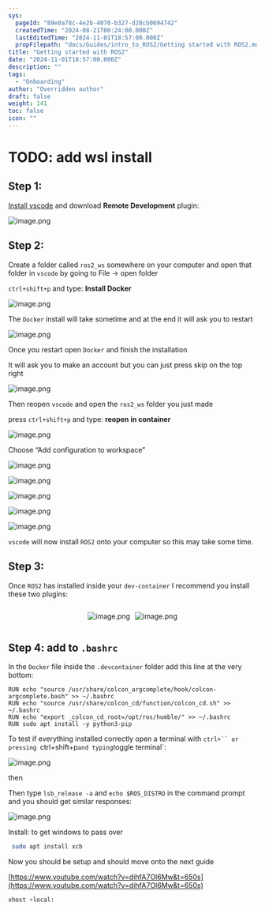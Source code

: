 ```yaml
---
sys:
  pageId: "89e0a78c-4e2b-4070-b327-d28cb0694742"
  createdTime: "2024-08-21T00:24:00.000Z"
  lastEditedTime: "2024-11-01T18:57:00.000Z"
  propFilepath: "docs/Guides/intro_to_ROS2/Getting started with ROS2.md"
title: "Getting started with ROS2"
date: "2024-11-01T18:57:00.000Z"
description: ""
tags:
  - "Onboarding"
author: "Overridden author"
draft: false
weight: 141
toc: false
icon: ""
---
```


# TODO: add wsl install

## Step 1:

[Install vscode](https://code.visualstudio.com/download) and download **Remote Development** plugin:

![image.png](https://prod-files-secure.s3.us-west-2.amazonaws.com/d518164a-d88e-44d1-a4ee-3adb3bd8bce0/efb52993-1881-4a40-b95e-6f020334f022/image.png?X-Amz-Algorithm=AWS4-HMAC-SHA256&X-Amz-Content-Sha256=UNSIGNED-PAYLOAD&X-Amz-Credential=ASIAZI2LB466VTI6ROLV%2F20250201%2Fus-west-2%2Fs3%2Faws4_request&X-Amz-Date=20250201T220113Z&X-Amz-Expires=3600&X-Amz-Security-Token=IQoJb3JpZ2luX2VjENX%2F%2F%2F%2F%2F%2F%2F%2F%2F%2FwEaCXVzLXdlc3QtMiJHMEUCIAQSdDya8hOL2CoqUNCJocfp7fxIlzVSgx0%2BewISg5NyAiEAj6eTVISBnZX2kXXclz4hs%2BjGGMqgZHHOQ6Qc1GsREN8qiAQI3v%2F%2F%2F%2F%2F%2F%2F%2F%2F%2FARAAGgw2Mzc0MjMxODM4MDUiDHF00evYsKtuS5ypzyrcA%2BFty1KP11F8Em%2Fn7q3b5%2FJJNPyUZwglVtbb4qFXJs1O2i%2B24%2F7demmadGAXMZIC6uBN8kRH7nzeIlfIGN%2FaY35vqE2RDFrOQWzFcVD8OLB0mUpwBr0tBgWAHHPUXeepjdCQF5ajW0e%2BB4uudzmw6c%2FeYrR6obcDhRrvrp6ehE9hGQ4bYaOog%2Fzsjn7jamJZnh2gZytXA5cPt67eFXEpoaqfqoN8SKWdAHbuWWYGtjgIaZa8RLDpMBU9qWtdlXpc2m5c5MXBJR1dtWyp1hvJ%2FJ4L0nWt9%2FvVy%2Bt658AgVcu%2BAt0tI1KGuG2Dssrr63E2KWaHdnF4xBfgZ5%2FZvty7BynJfeyMFva42YTDYt4bvl9xYCIHWxuT2prwJVoBvpWW0COqyCtaVV9SjGxvYk1E6GezVEUXxH7V9nhkciML3Ms9wflid645bK9WY0HmCq1c6ckf1XXpiN8wqvxBhlEz8KGWYdBgnv8as%2BVm7oJFIAlEkH0YDqPKvUejP6bcbxWSl4mWrlWKfqpm1Wz7V5PElgB3zUKPddkpHnvW4zcIrK5tR3UqxQouteJYgJhC%2B7aTPQSrY9uZLH4nyxM29JXzF%2BVTe8S%2BoYDE23hju%2B7tkWDBdAB3ZFHk844kyVV0MOyV%2BrwGOqUBxcDN9fqyFBH%2FQ5tRV9zmdI%2BhvbZ6RckuXDZa9vUbFj9482IoTlmichoABB34PgvpbRUW9NTnrQ6NUMdwxdnxBQY60x9wVVApUvw4b16MxD38nD0xHgdkyoV4T3csZiu3Xc9123T9qviuZJtX%2BYr1yJotsa8Dh0XpQT3Gmr2RkSqxLqTzbOBZIjGx5esPnvUc6BmFStDOHOfuCvfL2rRe4KwIK2jY&X-Amz-Signature=c38c72ebeded9ca964673d73bdc1c2d6cc9b690494d735e4102bdfc248088535&X-Amz-SignedHeaders=host&x-id=GetObject)

## Step 2:

Create a folder called `ros2_ws` somewhere on your computer and open that folder in `vscode` by going to File → open folder 

`ctrl+shift+p` and type: **Install Docker**

![image.png](https://prod-files-secure.s3.us-west-2.amazonaws.com/d518164a-d88e-44d1-a4ee-3adb3bd8bce0/2269dc0e-1cd5-47ff-bceb-c04ad9b2eab0/image.png?X-Amz-Algorithm=AWS4-HMAC-SHA256&X-Amz-Content-Sha256=UNSIGNED-PAYLOAD&X-Amz-Credential=ASIAZI2LB466VTI6ROLV%2F20250201%2Fus-west-2%2Fs3%2Faws4_request&X-Amz-Date=20250201T220113Z&X-Amz-Expires=3600&X-Amz-Security-Token=IQoJb3JpZ2luX2VjENX%2F%2F%2F%2F%2F%2F%2F%2F%2F%2FwEaCXVzLXdlc3QtMiJHMEUCIAQSdDya8hOL2CoqUNCJocfp7fxIlzVSgx0%2BewISg5NyAiEAj6eTVISBnZX2kXXclz4hs%2BjGGMqgZHHOQ6Qc1GsREN8qiAQI3v%2F%2F%2F%2F%2F%2F%2F%2F%2F%2FARAAGgw2Mzc0MjMxODM4MDUiDHF00evYsKtuS5ypzyrcA%2BFty1KP11F8Em%2Fn7q3b5%2FJJNPyUZwglVtbb4qFXJs1O2i%2B24%2F7demmadGAXMZIC6uBN8kRH7nzeIlfIGN%2FaY35vqE2RDFrOQWzFcVD8OLB0mUpwBr0tBgWAHHPUXeepjdCQF5ajW0e%2BB4uudzmw6c%2FeYrR6obcDhRrvrp6ehE9hGQ4bYaOog%2Fzsjn7jamJZnh2gZytXA5cPt67eFXEpoaqfqoN8SKWdAHbuWWYGtjgIaZa8RLDpMBU9qWtdlXpc2m5c5MXBJR1dtWyp1hvJ%2FJ4L0nWt9%2FvVy%2Bt658AgVcu%2BAt0tI1KGuG2Dssrr63E2KWaHdnF4xBfgZ5%2FZvty7BynJfeyMFva42YTDYt4bvl9xYCIHWxuT2prwJVoBvpWW0COqyCtaVV9SjGxvYk1E6GezVEUXxH7V9nhkciML3Ms9wflid645bK9WY0HmCq1c6ckf1XXpiN8wqvxBhlEz8KGWYdBgnv8as%2BVm7oJFIAlEkH0YDqPKvUejP6bcbxWSl4mWrlWKfqpm1Wz7V5PElgB3zUKPddkpHnvW4zcIrK5tR3UqxQouteJYgJhC%2B7aTPQSrY9uZLH4nyxM29JXzF%2BVTe8S%2BoYDE23hju%2B7tkWDBdAB3ZFHk844kyVV0MOyV%2BrwGOqUBxcDN9fqyFBH%2FQ5tRV9zmdI%2BhvbZ6RckuXDZa9vUbFj9482IoTlmichoABB34PgvpbRUW9NTnrQ6NUMdwxdnxBQY60x9wVVApUvw4b16MxD38nD0xHgdkyoV4T3csZiu3Xc9123T9qviuZJtX%2BYr1yJotsa8Dh0XpQT3Gmr2RkSqxLqTzbOBZIjGx5esPnvUc6BmFStDOHOfuCvfL2rRe4KwIK2jY&X-Amz-Signature=1175ca80f68f736de8effe61a56c2b554d52a1c88488aab1891fc742e65f5203&X-Amz-SignedHeaders=host&x-id=GetObject)

The `Docker` install will take sometime and at the end it will ask you to restart

![image.png](https://prod-files-secure.s3.us-west-2.amazonaws.com/d518164a-d88e-44d1-a4ee-3adb3bd8bce0/ed233f78-be33-4b1f-b89c-9c346c0e961e/image.png?X-Amz-Algorithm=AWS4-HMAC-SHA256&X-Amz-Content-Sha256=UNSIGNED-PAYLOAD&X-Amz-Credential=ASIAZI2LB466VTI6ROLV%2F20250201%2Fus-west-2%2Fs3%2Faws4_request&X-Amz-Date=20250201T220113Z&X-Amz-Expires=3600&X-Amz-Security-Token=IQoJb3JpZ2luX2VjENX%2F%2F%2F%2F%2F%2F%2F%2F%2F%2FwEaCXVzLXdlc3QtMiJHMEUCIAQSdDya8hOL2CoqUNCJocfp7fxIlzVSgx0%2BewISg5NyAiEAj6eTVISBnZX2kXXclz4hs%2BjGGMqgZHHOQ6Qc1GsREN8qiAQI3v%2F%2F%2F%2F%2F%2F%2F%2F%2F%2FARAAGgw2Mzc0MjMxODM4MDUiDHF00evYsKtuS5ypzyrcA%2BFty1KP11F8Em%2Fn7q3b5%2FJJNPyUZwglVtbb4qFXJs1O2i%2B24%2F7demmadGAXMZIC6uBN8kRH7nzeIlfIGN%2FaY35vqE2RDFrOQWzFcVD8OLB0mUpwBr0tBgWAHHPUXeepjdCQF5ajW0e%2BB4uudzmw6c%2FeYrR6obcDhRrvrp6ehE9hGQ4bYaOog%2Fzsjn7jamJZnh2gZytXA5cPt67eFXEpoaqfqoN8SKWdAHbuWWYGtjgIaZa8RLDpMBU9qWtdlXpc2m5c5MXBJR1dtWyp1hvJ%2FJ4L0nWt9%2FvVy%2Bt658AgVcu%2BAt0tI1KGuG2Dssrr63E2KWaHdnF4xBfgZ5%2FZvty7BynJfeyMFva42YTDYt4bvl9xYCIHWxuT2prwJVoBvpWW0COqyCtaVV9SjGxvYk1E6GezVEUXxH7V9nhkciML3Ms9wflid645bK9WY0HmCq1c6ckf1XXpiN8wqvxBhlEz8KGWYdBgnv8as%2BVm7oJFIAlEkH0YDqPKvUejP6bcbxWSl4mWrlWKfqpm1Wz7V5PElgB3zUKPddkpHnvW4zcIrK5tR3UqxQouteJYgJhC%2B7aTPQSrY9uZLH4nyxM29JXzF%2BVTe8S%2BoYDE23hju%2B7tkWDBdAB3ZFHk844kyVV0MOyV%2BrwGOqUBxcDN9fqyFBH%2FQ5tRV9zmdI%2BhvbZ6RckuXDZa9vUbFj9482IoTlmichoABB34PgvpbRUW9NTnrQ6NUMdwxdnxBQY60x9wVVApUvw4b16MxD38nD0xHgdkyoV4T3csZiu3Xc9123T9qviuZJtX%2BYr1yJotsa8Dh0XpQT3Gmr2RkSqxLqTzbOBZIjGx5esPnvUc6BmFStDOHOfuCvfL2rRe4KwIK2jY&X-Amz-Signature=ea016f9042da2919c5f55fa1fb726e9b3189bad7af3a9992e621aad4b4816175&X-Amz-SignedHeaders=host&x-id=GetObject)

Once you restart open `Docker` and finish the installation

It will ask you to make an account but you can just press skip on the top right

![image.png](https://prod-files-secure.s3.us-west-2.amazonaws.com/d518164a-d88e-44d1-a4ee-3adb3bd8bce0/21010ad9-1659-4fd9-9f59-9932a09b2a3d/image.png?X-Amz-Algorithm=AWS4-HMAC-SHA256&X-Amz-Content-Sha256=UNSIGNED-PAYLOAD&X-Amz-Credential=ASIAZI2LB466VTI6ROLV%2F20250201%2Fus-west-2%2Fs3%2Faws4_request&X-Amz-Date=20250201T220113Z&X-Amz-Expires=3600&X-Amz-Security-Token=IQoJb3JpZ2luX2VjENX%2F%2F%2F%2F%2F%2F%2F%2F%2F%2FwEaCXVzLXdlc3QtMiJHMEUCIAQSdDya8hOL2CoqUNCJocfp7fxIlzVSgx0%2BewISg5NyAiEAj6eTVISBnZX2kXXclz4hs%2BjGGMqgZHHOQ6Qc1GsREN8qiAQI3v%2F%2F%2F%2F%2F%2F%2F%2F%2F%2FARAAGgw2Mzc0MjMxODM4MDUiDHF00evYsKtuS5ypzyrcA%2BFty1KP11F8Em%2Fn7q3b5%2FJJNPyUZwglVtbb4qFXJs1O2i%2B24%2F7demmadGAXMZIC6uBN8kRH7nzeIlfIGN%2FaY35vqE2RDFrOQWzFcVD8OLB0mUpwBr0tBgWAHHPUXeepjdCQF5ajW0e%2BB4uudzmw6c%2FeYrR6obcDhRrvrp6ehE9hGQ4bYaOog%2Fzsjn7jamJZnh2gZytXA5cPt67eFXEpoaqfqoN8SKWdAHbuWWYGtjgIaZa8RLDpMBU9qWtdlXpc2m5c5MXBJR1dtWyp1hvJ%2FJ4L0nWt9%2FvVy%2Bt658AgVcu%2BAt0tI1KGuG2Dssrr63E2KWaHdnF4xBfgZ5%2FZvty7BynJfeyMFva42YTDYt4bvl9xYCIHWxuT2prwJVoBvpWW0COqyCtaVV9SjGxvYk1E6GezVEUXxH7V9nhkciML3Ms9wflid645bK9WY0HmCq1c6ckf1XXpiN8wqvxBhlEz8KGWYdBgnv8as%2BVm7oJFIAlEkH0YDqPKvUejP6bcbxWSl4mWrlWKfqpm1Wz7V5PElgB3zUKPddkpHnvW4zcIrK5tR3UqxQouteJYgJhC%2B7aTPQSrY9uZLH4nyxM29JXzF%2BVTe8S%2BoYDE23hju%2B7tkWDBdAB3ZFHk844kyVV0MOyV%2BrwGOqUBxcDN9fqyFBH%2FQ5tRV9zmdI%2BhvbZ6RckuXDZa9vUbFj9482IoTlmichoABB34PgvpbRUW9NTnrQ6NUMdwxdnxBQY60x9wVVApUvw4b16MxD38nD0xHgdkyoV4T3csZiu3Xc9123T9qviuZJtX%2BYr1yJotsa8Dh0XpQT3Gmr2RkSqxLqTzbOBZIjGx5esPnvUc6BmFStDOHOfuCvfL2rRe4KwIK2jY&X-Amz-Signature=56bfc02ddcb795c6c513222e169010af64dd909b7ce6abc0c0ed51c8afd230db&X-Amz-SignedHeaders=host&x-id=GetObject)

Then reopen `vscode` and open the `ros2_ws` folder you just made

press `ctrl+shift+p` and type: **reopen in container**

![image.png](https://prod-files-secure.s3.us-west-2.amazonaws.com/d518164a-d88e-44d1-a4ee-3adb3bd8bce0/4e93b8c2-41ad-488c-8095-c74205196118/image.png?X-Amz-Algorithm=AWS4-HMAC-SHA256&X-Amz-Content-Sha256=UNSIGNED-PAYLOAD&X-Amz-Credential=ASIAZI2LB466VTI6ROLV%2F20250201%2Fus-west-2%2Fs3%2Faws4_request&X-Amz-Date=20250201T220113Z&X-Amz-Expires=3600&X-Amz-Security-Token=IQoJb3JpZ2luX2VjENX%2F%2F%2F%2F%2F%2F%2F%2F%2F%2FwEaCXVzLXdlc3QtMiJHMEUCIAQSdDya8hOL2CoqUNCJocfp7fxIlzVSgx0%2BewISg5NyAiEAj6eTVISBnZX2kXXclz4hs%2BjGGMqgZHHOQ6Qc1GsREN8qiAQI3v%2F%2F%2F%2F%2F%2F%2F%2F%2F%2FARAAGgw2Mzc0MjMxODM4MDUiDHF00evYsKtuS5ypzyrcA%2BFty1KP11F8Em%2Fn7q3b5%2FJJNPyUZwglVtbb4qFXJs1O2i%2B24%2F7demmadGAXMZIC6uBN8kRH7nzeIlfIGN%2FaY35vqE2RDFrOQWzFcVD8OLB0mUpwBr0tBgWAHHPUXeepjdCQF5ajW0e%2BB4uudzmw6c%2FeYrR6obcDhRrvrp6ehE9hGQ4bYaOog%2Fzsjn7jamJZnh2gZytXA5cPt67eFXEpoaqfqoN8SKWdAHbuWWYGtjgIaZa8RLDpMBU9qWtdlXpc2m5c5MXBJR1dtWyp1hvJ%2FJ4L0nWt9%2FvVy%2Bt658AgVcu%2BAt0tI1KGuG2Dssrr63E2KWaHdnF4xBfgZ5%2FZvty7BynJfeyMFva42YTDYt4bvl9xYCIHWxuT2prwJVoBvpWW0COqyCtaVV9SjGxvYk1E6GezVEUXxH7V9nhkciML3Ms9wflid645bK9WY0HmCq1c6ckf1XXpiN8wqvxBhlEz8KGWYdBgnv8as%2BVm7oJFIAlEkH0YDqPKvUejP6bcbxWSl4mWrlWKfqpm1Wz7V5PElgB3zUKPddkpHnvW4zcIrK5tR3UqxQouteJYgJhC%2B7aTPQSrY9uZLH4nyxM29JXzF%2BVTe8S%2BoYDE23hju%2B7tkWDBdAB3ZFHk844kyVV0MOyV%2BrwGOqUBxcDN9fqyFBH%2FQ5tRV9zmdI%2BhvbZ6RckuXDZa9vUbFj9482IoTlmichoABB34PgvpbRUW9NTnrQ6NUMdwxdnxBQY60x9wVVApUvw4b16MxD38nD0xHgdkyoV4T3csZiu3Xc9123T9qviuZJtX%2BYr1yJotsa8Dh0XpQT3Gmr2RkSqxLqTzbOBZIjGx5esPnvUc6BmFStDOHOfuCvfL2rRe4KwIK2jY&X-Amz-Signature=3c1f76e490cdd5d30442078ef0ecfd309263165342d1a43a43aa38b3c0308e3f&X-Amz-SignedHeaders=host&x-id=GetObject)

Choose “Add configuration to workspace”

![image.png](https://prod-files-secure.s3.us-west-2.amazonaws.com/d518164a-d88e-44d1-a4ee-3adb3bd8bce0/9560b282-5060-4989-ba37-97e7b2c22476/image.png?X-Amz-Algorithm=AWS4-HMAC-SHA256&X-Amz-Content-Sha256=UNSIGNED-PAYLOAD&X-Amz-Credential=ASIAZI2LB466VTI6ROLV%2F20250201%2Fus-west-2%2Fs3%2Faws4_request&X-Amz-Date=20250201T220113Z&X-Amz-Expires=3600&X-Amz-Security-Token=IQoJb3JpZ2luX2VjENX%2F%2F%2F%2F%2F%2F%2F%2F%2F%2FwEaCXVzLXdlc3QtMiJHMEUCIAQSdDya8hOL2CoqUNCJocfp7fxIlzVSgx0%2BewISg5NyAiEAj6eTVISBnZX2kXXclz4hs%2BjGGMqgZHHOQ6Qc1GsREN8qiAQI3v%2F%2F%2F%2F%2F%2F%2F%2F%2F%2FARAAGgw2Mzc0MjMxODM4MDUiDHF00evYsKtuS5ypzyrcA%2BFty1KP11F8Em%2Fn7q3b5%2FJJNPyUZwglVtbb4qFXJs1O2i%2B24%2F7demmadGAXMZIC6uBN8kRH7nzeIlfIGN%2FaY35vqE2RDFrOQWzFcVD8OLB0mUpwBr0tBgWAHHPUXeepjdCQF5ajW0e%2BB4uudzmw6c%2FeYrR6obcDhRrvrp6ehE9hGQ4bYaOog%2Fzsjn7jamJZnh2gZytXA5cPt67eFXEpoaqfqoN8SKWdAHbuWWYGtjgIaZa8RLDpMBU9qWtdlXpc2m5c5MXBJR1dtWyp1hvJ%2FJ4L0nWt9%2FvVy%2Bt658AgVcu%2BAt0tI1KGuG2Dssrr63E2KWaHdnF4xBfgZ5%2FZvty7BynJfeyMFva42YTDYt4bvl9xYCIHWxuT2prwJVoBvpWW0COqyCtaVV9SjGxvYk1E6GezVEUXxH7V9nhkciML3Ms9wflid645bK9WY0HmCq1c6ckf1XXpiN8wqvxBhlEz8KGWYdBgnv8as%2BVm7oJFIAlEkH0YDqPKvUejP6bcbxWSl4mWrlWKfqpm1Wz7V5PElgB3zUKPddkpHnvW4zcIrK5tR3UqxQouteJYgJhC%2B7aTPQSrY9uZLH4nyxM29JXzF%2BVTe8S%2BoYDE23hju%2B7tkWDBdAB3ZFHk844kyVV0MOyV%2BrwGOqUBxcDN9fqyFBH%2FQ5tRV9zmdI%2BhvbZ6RckuXDZa9vUbFj9482IoTlmichoABB34PgvpbRUW9NTnrQ6NUMdwxdnxBQY60x9wVVApUvw4b16MxD38nD0xHgdkyoV4T3csZiu3Xc9123T9qviuZJtX%2BYr1yJotsa8Dh0XpQT3Gmr2RkSqxLqTzbOBZIjGx5esPnvUc6BmFStDOHOfuCvfL2rRe4KwIK2jY&X-Amz-Signature=20e285fc36a4bc1ee117ae8e336c10e85558b755fb159defc19934a12814e2bb&X-Amz-SignedHeaders=host&x-id=GetObject)

![image.png](https://prod-files-secure.s3.us-west-2.amazonaws.com/d518164a-d88e-44d1-a4ee-3adb3bd8bce0/2ee63f81-886b-48e8-a553-dc6e5eac99e4/image.png?X-Amz-Algorithm=AWS4-HMAC-SHA256&X-Amz-Content-Sha256=UNSIGNED-PAYLOAD&X-Amz-Credential=ASIAZI2LB466VTI6ROLV%2F20250201%2Fus-west-2%2Fs3%2Faws4_request&X-Amz-Date=20250201T220113Z&X-Amz-Expires=3600&X-Amz-Security-Token=IQoJb3JpZ2luX2VjENX%2F%2F%2F%2F%2F%2F%2F%2F%2F%2FwEaCXVzLXdlc3QtMiJHMEUCIAQSdDya8hOL2CoqUNCJocfp7fxIlzVSgx0%2BewISg5NyAiEAj6eTVISBnZX2kXXclz4hs%2BjGGMqgZHHOQ6Qc1GsREN8qiAQI3v%2F%2F%2F%2F%2F%2F%2F%2F%2F%2FARAAGgw2Mzc0MjMxODM4MDUiDHF00evYsKtuS5ypzyrcA%2BFty1KP11F8Em%2Fn7q3b5%2FJJNPyUZwglVtbb4qFXJs1O2i%2B24%2F7demmadGAXMZIC6uBN8kRH7nzeIlfIGN%2FaY35vqE2RDFrOQWzFcVD8OLB0mUpwBr0tBgWAHHPUXeepjdCQF5ajW0e%2BB4uudzmw6c%2FeYrR6obcDhRrvrp6ehE9hGQ4bYaOog%2Fzsjn7jamJZnh2gZytXA5cPt67eFXEpoaqfqoN8SKWdAHbuWWYGtjgIaZa8RLDpMBU9qWtdlXpc2m5c5MXBJR1dtWyp1hvJ%2FJ4L0nWt9%2FvVy%2Bt658AgVcu%2BAt0tI1KGuG2Dssrr63E2KWaHdnF4xBfgZ5%2FZvty7BynJfeyMFva42YTDYt4bvl9xYCIHWxuT2prwJVoBvpWW0COqyCtaVV9SjGxvYk1E6GezVEUXxH7V9nhkciML3Ms9wflid645bK9WY0HmCq1c6ckf1XXpiN8wqvxBhlEz8KGWYdBgnv8as%2BVm7oJFIAlEkH0YDqPKvUejP6bcbxWSl4mWrlWKfqpm1Wz7V5PElgB3zUKPddkpHnvW4zcIrK5tR3UqxQouteJYgJhC%2B7aTPQSrY9uZLH4nyxM29JXzF%2BVTe8S%2BoYDE23hju%2B7tkWDBdAB3ZFHk844kyVV0MOyV%2BrwGOqUBxcDN9fqyFBH%2FQ5tRV9zmdI%2BhvbZ6RckuXDZa9vUbFj9482IoTlmichoABB34PgvpbRUW9NTnrQ6NUMdwxdnxBQY60x9wVVApUvw4b16MxD38nD0xHgdkyoV4T3csZiu3Xc9123T9qviuZJtX%2BYr1yJotsa8Dh0XpQT3Gmr2RkSqxLqTzbOBZIjGx5esPnvUc6BmFStDOHOfuCvfL2rRe4KwIK2jY&X-Amz-Signature=46b2c0ed5ca8c3adf377e8f86e54960f9dac6170c18d7d1c69be97a9920fcc0a&X-Amz-SignedHeaders=host&x-id=GetObject)

![image.png](https://prod-files-secure.s3.us-west-2.amazonaws.com/d518164a-d88e-44d1-a4ee-3adb3bd8bce0/ae1580b2-b048-407e-aed9-b584224a7a04/image.png?X-Amz-Algorithm=AWS4-HMAC-SHA256&X-Amz-Content-Sha256=UNSIGNED-PAYLOAD&X-Amz-Credential=ASIAZI2LB466VTI6ROLV%2F20250201%2Fus-west-2%2Fs3%2Faws4_request&X-Amz-Date=20250201T220113Z&X-Amz-Expires=3600&X-Amz-Security-Token=IQoJb3JpZ2luX2VjENX%2F%2F%2F%2F%2F%2F%2F%2F%2F%2FwEaCXVzLXdlc3QtMiJHMEUCIAQSdDya8hOL2CoqUNCJocfp7fxIlzVSgx0%2BewISg5NyAiEAj6eTVISBnZX2kXXclz4hs%2BjGGMqgZHHOQ6Qc1GsREN8qiAQI3v%2F%2F%2F%2F%2F%2F%2F%2F%2F%2FARAAGgw2Mzc0MjMxODM4MDUiDHF00evYsKtuS5ypzyrcA%2BFty1KP11F8Em%2Fn7q3b5%2FJJNPyUZwglVtbb4qFXJs1O2i%2B24%2F7demmadGAXMZIC6uBN8kRH7nzeIlfIGN%2FaY35vqE2RDFrOQWzFcVD8OLB0mUpwBr0tBgWAHHPUXeepjdCQF5ajW0e%2BB4uudzmw6c%2FeYrR6obcDhRrvrp6ehE9hGQ4bYaOog%2Fzsjn7jamJZnh2gZytXA5cPt67eFXEpoaqfqoN8SKWdAHbuWWYGtjgIaZa8RLDpMBU9qWtdlXpc2m5c5MXBJR1dtWyp1hvJ%2FJ4L0nWt9%2FvVy%2Bt658AgVcu%2BAt0tI1KGuG2Dssrr63E2KWaHdnF4xBfgZ5%2FZvty7BynJfeyMFva42YTDYt4bvl9xYCIHWxuT2prwJVoBvpWW0COqyCtaVV9SjGxvYk1E6GezVEUXxH7V9nhkciML3Ms9wflid645bK9WY0HmCq1c6ckf1XXpiN8wqvxBhlEz8KGWYdBgnv8as%2BVm7oJFIAlEkH0YDqPKvUejP6bcbxWSl4mWrlWKfqpm1Wz7V5PElgB3zUKPddkpHnvW4zcIrK5tR3UqxQouteJYgJhC%2B7aTPQSrY9uZLH4nyxM29JXzF%2BVTe8S%2BoYDE23hju%2B7tkWDBdAB3ZFHk844kyVV0MOyV%2BrwGOqUBxcDN9fqyFBH%2FQ5tRV9zmdI%2BhvbZ6RckuXDZa9vUbFj9482IoTlmichoABB34PgvpbRUW9NTnrQ6NUMdwxdnxBQY60x9wVVApUvw4b16MxD38nD0xHgdkyoV4T3csZiu3Xc9123T9qviuZJtX%2BYr1yJotsa8Dh0XpQT3Gmr2RkSqxLqTzbOBZIjGx5esPnvUc6BmFStDOHOfuCvfL2rRe4KwIK2jY&X-Amz-Signature=baae8084a3654edf5082c7c7db780246b7e3067e9bd1c35c1a67dcf6816292a5&X-Amz-SignedHeaders=host&x-id=GetObject)

![image.png](https://prod-files-secure.s3.us-west-2.amazonaws.com/d518164a-d88e-44d1-a4ee-3adb3bd8bce0/53255b28-f75e-430f-b9e3-c0ac8577e42b/image.png?X-Amz-Algorithm=AWS4-HMAC-SHA256&X-Amz-Content-Sha256=UNSIGNED-PAYLOAD&X-Amz-Credential=ASIAZI2LB466VTI6ROLV%2F20250201%2Fus-west-2%2Fs3%2Faws4_request&X-Amz-Date=20250201T220113Z&X-Amz-Expires=3600&X-Amz-Security-Token=IQoJb3JpZ2luX2VjENX%2F%2F%2F%2F%2F%2F%2F%2F%2F%2FwEaCXVzLXdlc3QtMiJHMEUCIAQSdDya8hOL2CoqUNCJocfp7fxIlzVSgx0%2BewISg5NyAiEAj6eTVISBnZX2kXXclz4hs%2BjGGMqgZHHOQ6Qc1GsREN8qiAQI3v%2F%2F%2F%2F%2F%2F%2F%2F%2F%2FARAAGgw2Mzc0MjMxODM4MDUiDHF00evYsKtuS5ypzyrcA%2BFty1KP11F8Em%2Fn7q3b5%2FJJNPyUZwglVtbb4qFXJs1O2i%2B24%2F7demmadGAXMZIC6uBN8kRH7nzeIlfIGN%2FaY35vqE2RDFrOQWzFcVD8OLB0mUpwBr0tBgWAHHPUXeepjdCQF5ajW0e%2BB4uudzmw6c%2FeYrR6obcDhRrvrp6ehE9hGQ4bYaOog%2Fzsjn7jamJZnh2gZytXA5cPt67eFXEpoaqfqoN8SKWdAHbuWWYGtjgIaZa8RLDpMBU9qWtdlXpc2m5c5MXBJR1dtWyp1hvJ%2FJ4L0nWt9%2FvVy%2Bt658AgVcu%2BAt0tI1KGuG2Dssrr63E2KWaHdnF4xBfgZ5%2FZvty7BynJfeyMFva42YTDYt4bvl9xYCIHWxuT2prwJVoBvpWW0COqyCtaVV9SjGxvYk1E6GezVEUXxH7V9nhkciML3Ms9wflid645bK9WY0HmCq1c6ckf1XXpiN8wqvxBhlEz8KGWYdBgnv8as%2BVm7oJFIAlEkH0YDqPKvUejP6bcbxWSl4mWrlWKfqpm1Wz7V5PElgB3zUKPddkpHnvW4zcIrK5tR3UqxQouteJYgJhC%2B7aTPQSrY9uZLH4nyxM29JXzF%2BVTe8S%2BoYDE23hju%2B7tkWDBdAB3ZFHk844kyVV0MOyV%2BrwGOqUBxcDN9fqyFBH%2FQ5tRV9zmdI%2BhvbZ6RckuXDZa9vUbFj9482IoTlmichoABB34PgvpbRUW9NTnrQ6NUMdwxdnxBQY60x9wVVApUvw4b16MxD38nD0xHgdkyoV4T3csZiu3Xc9123T9qviuZJtX%2BYr1yJotsa8Dh0XpQT3Gmr2RkSqxLqTzbOBZIjGx5esPnvUc6BmFStDOHOfuCvfL2rRe4KwIK2jY&X-Amz-Signature=b1a3fea7f08d936939d8c5e7cd37816a1dda548d5ded4c4be31769dd1fb0b954&X-Amz-SignedHeaders=host&x-id=GetObject)

![image.png](https://prod-files-secure.s3.us-west-2.amazonaws.com/d518164a-d88e-44d1-a4ee-3adb3bd8bce0/7c562767-5af9-4ffb-97d1-327bcdf4ee00/image.png?X-Amz-Algorithm=AWS4-HMAC-SHA256&X-Amz-Content-Sha256=UNSIGNED-PAYLOAD&X-Amz-Credential=ASIAZI2LB466VTI6ROLV%2F20250201%2Fus-west-2%2Fs3%2Faws4_request&X-Amz-Date=20250201T220113Z&X-Amz-Expires=3600&X-Amz-Security-Token=IQoJb3JpZ2luX2VjENX%2F%2F%2F%2F%2F%2F%2F%2F%2F%2FwEaCXVzLXdlc3QtMiJHMEUCIAQSdDya8hOL2CoqUNCJocfp7fxIlzVSgx0%2BewISg5NyAiEAj6eTVISBnZX2kXXclz4hs%2BjGGMqgZHHOQ6Qc1GsREN8qiAQI3v%2F%2F%2F%2F%2F%2F%2F%2F%2F%2FARAAGgw2Mzc0MjMxODM4MDUiDHF00evYsKtuS5ypzyrcA%2BFty1KP11F8Em%2Fn7q3b5%2FJJNPyUZwglVtbb4qFXJs1O2i%2B24%2F7demmadGAXMZIC6uBN8kRH7nzeIlfIGN%2FaY35vqE2RDFrOQWzFcVD8OLB0mUpwBr0tBgWAHHPUXeepjdCQF5ajW0e%2BB4uudzmw6c%2FeYrR6obcDhRrvrp6ehE9hGQ4bYaOog%2Fzsjn7jamJZnh2gZytXA5cPt67eFXEpoaqfqoN8SKWdAHbuWWYGtjgIaZa8RLDpMBU9qWtdlXpc2m5c5MXBJR1dtWyp1hvJ%2FJ4L0nWt9%2FvVy%2Bt658AgVcu%2BAt0tI1KGuG2Dssrr63E2KWaHdnF4xBfgZ5%2FZvty7BynJfeyMFva42YTDYt4bvl9xYCIHWxuT2prwJVoBvpWW0COqyCtaVV9SjGxvYk1E6GezVEUXxH7V9nhkciML3Ms9wflid645bK9WY0HmCq1c6ckf1XXpiN8wqvxBhlEz8KGWYdBgnv8as%2BVm7oJFIAlEkH0YDqPKvUejP6bcbxWSl4mWrlWKfqpm1Wz7V5PElgB3zUKPddkpHnvW4zcIrK5tR3UqxQouteJYgJhC%2B7aTPQSrY9uZLH4nyxM29JXzF%2BVTe8S%2BoYDE23hju%2B7tkWDBdAB3ZFHk844kyVV0MOyV%2BrwGOqUBxcDN9fqyFBH%2FQ5tRV9zmdI%2BhvbZ6RckuXDZa9vUbFj9482IoTlmichoABB34PgvpbRUW9NTnrQ6NUMdwxdnxBQY60x9wVVApUvw4b16MxD38nD0xHgdkyoV4T3csZiu3Xc9123T9qviuZJtX%2BYr1yJotsa8Dh0XpQT3Gmr2RkSqxLqTzbOBZIjGx5esPnvUc6BmFStDOHOfuCvfL2rRe4KwIK2jY&X-Amz-Signature=1dadf5b202877e8d6d18f42371163e0bc8c9ec072146a7c048de9d188fbea22f&X-Amz-SignedHeaders=host&x-id=GetObject)

`vscode` will now install `ROS2` onto your computer so this may take some time.

## Step 3:

Once `ROS2` has installed inside your `dev-container` I recommend you install these two plugins:

<div style="display: flex;flex-direction: row; column-gap:10px; max-width: 630px;justify-content: center;">
<div>

![image.png](https://prod-files-secure.s3.us-west-2.amazonaws.com/d518164a-d88e-44d1-a4ee-3adb3bd8bce0/3fc3d550-5a54-4ba1-ba6b-faa01cdb7369/image.png?X-Amz-Algorithm=AWS4-HMAC-SHA256&X-Amz-Content-Sha256=UNSIGNED-PAYLOAD&X-Amz-Credential=ASIAZI2LB466S5FV56LD%2F20250201%2Fus-west-2%2Fs3%2Faws4_request&X-Amz-Date=20250201T220114Z&X-Amz-Expires=3600&X-Amz-Security-Token=IQoJb3JpZ2luX2VjENX%2F%2F%2F%2F%2F%2F%2F%2F%2F%2FwEaCXVzLXdlc3QtMiJIMEYCIQDiaO75GXe1TLtMJLZ21u3pvRPyZsGtblLPipxDfyl43gIhAI%2FsqDPE7eLAlchC5R5hfjVcu78ji3xXNO%2F08LYDHWs6KogECN7%2F%2F%2F%2F%2F%2F%2F%2F%2F%2FwEQABoMNjM3NDIzMTgzODA1IgzUZ5viHJpJft7Uyy8q3AMydXbTNbjCNLswnPuu6js56uHFiFqpF8UsEZ4UTMgacRF7U28MgwiXuoQwnha1OKGAeAC2Vj7l4ZExuPv0dO3uecCioQV6H2FLn6odTGKmVA0O1%2B87XKXs%2BTRsXKCKYPqotJDy9d4dEO%2F%2Fq25O7LjLkmn26GbHjJtb8MUy8ObZrRJTetpUzz3caTggx80lMJ3wMSqgSqIXvIuL0GaHG5jy8SCvmQGhqMXJEv7S7fY8oqoB2zZz9Y%2BQSI5FnKQ0k5KeedR1sP7QSs7OGaI2K4VI4GqYDfcQNl4gI2VDtZ%2BTAFcNp%2F%2FTOeCcRNlreTM11nnziRFXAuZX0MAlBbufPlZZAhNG%2FHRGvy7NFDzCnhOO0zoZp%2FfLLIKJ7ZEys1erk3HDNRSEOV3EAyoGuvsTt0VyWIHNqpjK9XMEm0oexd0O%2FVLiXbJO0ppN9Ge4WvPA1G8RHwpBdqjoLqGGf%2FgL5GvQZr4MHVCYz0W%2FayzlUekxleWjHSxrKpRGCtTMABx18uZVgSpbOCbPBQA%2BPaQ%2FWe%2FfJK9D%2B%2FPWzhN4GsYmP5mxHbb12KVtPHafR68aIMZG%2BU6Z%2BjVRBzM8oTioMp35vMwzcg6Gez2IEkvvM7dIeu%2BkWCeQ75CgFa3l1Ai9mjD6lfq8BjqkAfTXj8AljuuWaPOWWWPXjqO10aP%2BndYMmqrqjLf%2B3LkKEuLHLC%2Bi8srROu4wXfLnLfjtFZlTvW0PCnbbK0RTha3Ud%2BSB9qKPH1ECFfN%2Bf1Hy9SOlmrffkGUHdGp85mKOd%2FQQgsJpwrEZ2nnRqzzzuqh3R8OtBxxeGaX2BI3dXCtYXEcXeJY59ws7BsLEo9cLxljqidP9GvfhO6cSS31dBL7wPOQm&X-Amz-Signature=fc8ad8be317bfaf011d3cb941b386923df4743608c8c9a7f86257770f55bf15c&X-Amz-SignedHeaders=host&x-id=GetObject)

</div>
<div>

![image.png](https://prod-files-secure.s3.us-west-2.amazonaws.com/d518164a-d88e-44d1-a4ee-3adb3bd8bce0/d994cc66-13c2-4093-a5a3-f84cf4601a82/image.png?X-Amz-Algorithm=AWS4-HMAC-SHA256&X-Amz-Content-Sha256=UNSIGNED-PAYLOAD&X-Amz-Credential=ASIAZI2LB4667ALR3PTW%2F20250201%2Fus-west-2%2Fs3%2Faws4_request&X-Amz-Date=20250201T220115Z&X-Amz-Expires=3600&X-Amz-Security-Token=IQoJb3JpZ2luX2VjENX%2F%2F%2F%2F%2F%2F%2F%2F%2F%2FwEaCXVzLXdlc3QtMiJHMEUCIQCTTGDCPfNli4POCP7miH4mXRox68xP%2FW3fuuIs9fkqHgIgCh%2Bz877Obdadw%2B8oShqd01nb6ZrhoJjrrYVNislBK7oqiAQI3v%2F%2F%2F%2F%2F%2F%2F%2F%2F%2FARAAGgw2Mzc0MjMxODM4MDUiDGaU%2BAQ8IWep5fQXCircA50WfD%2BmOjUtYXUQe5N4jp8H6bynCfqrO0%2Fw%2FwQ5hTADi2XD0O2vxTEEXkA3TZgbF7z7yUb7fCrrwnf%2BnPOepGl1qYXmKIbtAKeCQ8W3X%2FSXlm6u5ssgp4E4Wspxk4nPA6%2FzNtpSEi%2F%2FPyjLpyMIXDh35PfEgzd67CX0jHolZIxe1Kb1OJf5ZgSEGtMBMrgGCw1djh0tByAbRX8a7T6Vp%2FAP14LNVUn4wSrR7y6%2FLcBgUfBfDjs6Gsu6sdy9pzGaGy6AAK7KuvdL3E%2B%2FeDcIaKUe8KK5QXsNbICIyujvPHdtzvi1tyH52i2ohxg8ULgDbvDrAqAxQfmAgPw%2FS8lI%2Bmc8kLquHxeWQ%2F73X1QUd7P8JhehnQvGEU%2BQViUeddRNQrSx663ok7LU%2F6YyPsge6i1yGQ8UmiCzgA92J8C7%2BsO%2BErFS23ji%2FuEmR3v5l901aJQJgVCwx4BtugU5%2F94T7y9MFtxb2Ot13YjwT3HLl11XvTR%2Bprb1HlHdDKBcUIf6mjUaC8TOgLXHdw9ZGId6k0waflahDeaScBZ7OyjykgT1tEE8e83eA5TBC9YQ8toA%2FqhB7ekWRra86EqgcKm1X2oOaQ1%2By%2F9R7hMxQ4TbJMXe28bxHSbQyMfBfINhMJqV%2BrwGOqUBUeZn1tIPwERAsL7k5vWr3h7Z5NuOUyT8GolxiUinekudgp%2BitZY11EFLS321%2Br%2B9tLF2cYeBJczHtGyVIBUjuxzmZFQw4Pc7SwwkQNvwoeL%2FKsmthhm%2FZWQ3mvVDd98wQipWL2KGdI3EXdq8ffDYMwWT1TvWM9vlO5V3FOBcQSBKDSPCdaOMGk%2FfiDTX5vl05uBC8izjy%2BdMu4ir1rA8B%2FwvNMIu&X-Amz-Signature=140c8b269f175f982fdae417e3ad01db59740d5edf2dd56723f4376a328df43e&X-Amz-SignedHeaders=host&x-id=GetObject)

</div>
</div>

## Step 4: add to `.bashrc`

In the `Docker` file inside the `.devcontainer` folder add this line at the very bottom: 

```docker
RUN echo "source /usr/share/colcon_argcomplete/hook/colcon-argcomplete.bash" >> ~/.bashrc
RUN echo "source /usr/share/colcon_cd/function/colcon_cd.sh" >> ~/.bashrc
RUN echo "export _colcon_cd_root=/opt/ros/humble/" >> ~/.bashrc
RUN sudo apt install -y python3-pip 
```

To test if everything installed correctly open a terminal with `ctrl+`` or pressing `ctrl+shift+p` and typing `toggle terminal`:

![image.png](https://prod-files-secure.s3.us-west-2.amazonaws.com/d518164a-d88e-44d1-a4ee-3adb3bd8bce0/6a4943d8-b04e-4c02-9a58-775f3384d1a5/image.png?X-Amz-Algorithm=AWS4-HMAC-SHA256&X-Amz-Content-Sha256=UNSIGNED-PAYLOAD&X-Amz-Credential=ASIAZI2LB466VTI6ROLV%2F20250201%2Fus-west-2%2Fs3%2Faws4_request&X-Amz-Date=20250201T220113Z&X-Amz-Expires=3600&X-Amz-Security-Token=IQoJb3JpZ2luX2VjENX%2F%2F%2F%2F%2F%2F%2F%2F%2F%2FwEaCXVzLXdlc3QtMiJHMEUCIAQSdDya8hOL2CoqUNCJocfp7fxIlzVSgx0%2BewISg5NyAiEAj6eTVISBnZX2kXXclz4hs%2BjGGMqgZHHOQ6Qc1GsREN8qiAQI3v%2F%2F%2F%2F%2F%2F%2F%2F%2F%2FARAAGgw2Mzc0MjMxODM4MDUiDHF00evYsKtuS5ypzyrcA%2BFty1KP11F8Em%2Fn7q3b5%2FJJNPyUZwglVtbb4qFXJs1O2i%2B24%2F7demmadGAXMZIC6uBN8kRH7nzeIlfIGN%2FaY35vqE2RDFrOQWzFcVD8OLB0mUpwBr0tBgWAHHPUXeepjdCQF5ajW0e%2BB4uudzmw6c%2FeYrR6obcDhRrvrp6ehE9hGQ4bYaOog%2Fzsjn7jamJZnh2gZytXA5cPt67eFXEpoaqfqoN8SKWdAHbuWWYGtjgIaZa8RLDpMBU9qWtdlXpc2m5c5MXBJR1dtWyp1hvJ%2FJ4L0nWt9%2FvVy%2Bt658AgVcu%2BAt0tI1KGuG2Dssrr63E2KWaHdnF4xBfgZ5%2FZvty7BynJfeyMFva42YTDYt4bvl9xYCIHWxuT2prwJVoBvpWW0COqyCtaVV9SjGxvYk1E6GezVEUXxH7V9nhkciML3Ms9wflid645bK9WY0HmCq1c6ckf1XXpiN8wqvxBhlEz8KGWYdBgnv8as%2BVm7oJFIAlEkH0YDqPKvUejP6bcbxWSl4mWrlWKfqpm1Wz7V5PElgB3zUKPddkpHnvW4zcIrK5tR3UqxQouteJYgJhC%2B7aTPQSrY9uZLH4nyxM29JXzF%2BVTe8S%2BoYDE23hju%2B7tkWDBdAB3ZFHk844kyVV0MOyV%2BrwGOqUBxcDN9fqyFBH%2FQ5tRV9zmdI%2BhvbZ6RckuXDZa9vUbFj9482IoTlmichoABB34PgvpbRUW9NTnrQ6NUMdwxdnxBQY60x9wVVApUvw4b16MxD38nD0xHgdkyoV4T3csZiu3Xc9123T9qviuZJtX%2BYr1yJotsa8Dh0XpQT3Gmr2RkSqxLqTzbOBZIjGx5esPnvUc6BmFStDOHOfuCvfL2rRe4KwIK2jY&X-Amz-Signature=a717688bfc47a9a00a6345301b116f0aa0a5f7f8164e46ae95288234ba3b25b3&X-Amz-SignedHeaders=host&x-id=GetObject)

then 

Then type `lsb_release -a` and `echo $ROS_DISTRO` in the command prompt and you should get similar responses:

![image.png](https://prod-files-secure.s3.us-west-2.amazonaws.com/d518164a-d88e-44d1-a4ee-3adb3bd8bce0/3e635dec-a805-4e85-8b9e-d000e5b71a4e/image.png?X-Amz-Algorithm=AWS4-HMAC-SHA256&X-Amz-Content-Sha256=UNSIGNED-PAYLOAD&X-Amz-Credential=ASIAZI2LB466VTI6ROLV%2F20250201%2Fus-west-2%2Fs3%2Faws4_request&X-Amz-Date=20250201T220113Z&X-Amz-Expires=3600&X-Amz-Security-Token=IQoJb3JpZ2luX2VjENX%2F%2F%2F%2F%2F%2F%2F%2F%2F%2FwEaCXVzLXdlc3QtMiJHMEUCIAQSdDya8hOL2CoqUNCJocfp7fxIlzVSgx0%2BewISg5NyAiEAj6eTVISBnZX2kXXclz4hs%2BjGGMqgZHHOQ6Qc1GsREN8qiAQI3v%2F%2F%2F%2F%2F%2F%2F%2F%2F%2FARAAGgw2Mzc0MjMxODM4MDUiDHF00evYsKtuS5ypzyrcA%2BFty1KP11F8Em%2Fn7q3b5%2FJJNPyUZwglVtbb4qFXJs1O2i%2B24%2F7demmadGAXMZIC6uBN8kRH7nzeIlfIGN%2FaY35vqE2RDFrOQWzFcVD8OLB0mUpwBr0tBgWAHHPUXeepjdCQF5ajW0e%2BB4uudzmw6c%2FeYrR6obcDhRrvrp6ehE9hGQ4bYaOog%2Fzsjn7jamJZnh2gZytXA5cPt67eFXEpoaqfqoN8SKWdAHbuWWYGtjgIaZa8RLDpMBU9qWtdlXpc2m5c5MXBJR1dtWyp1hvJ%2FJ4L0nWt9%2FvVy%2Bt658AgVcu%2BAt0tI1KGuG2Dssrr63E2KWaHdnF4xBfgZ5%2FZvty7BynJfeyMFva42YTDYt4bvl9xYCIHWxuT2prwJVoBvpWW0COqyCtaVV9SjGxvYk1E6GezVEUXxH7V9nhkciML3Ms9wflid645bK9WY0HmCq1c6ckf1XXpiN8wqvxBhlEz8KGWYdBgnv8as%2BVm7oJFIAlEkH0YDqPKvUejP6bcbxWSl4mWrlWKfqpm1Wz7V5PElgB3zUKPddkpHnvW4zcIrK5tR3UqxQouteJYgJhC%2B7aTPQSrY9uZLH4nyxM29JXzF%2BVTe8S%2BoYDE23hju%2B7tkWDBdAB3ZFHk844kyVV0MOyV%2BrwGOqUBxcDN9fqyFBH%2FQ5tRV9zmdI%2BhvbZ6RckuXDZa9vUbFj9482IoTlmichoABB34PgvpbRUW9NTnrQ6NUMdwxdnxBQY60x9wVVApUvw4b16MxD38nD0xHgdkyoV4T3csZiu3Xc9123T9qviuZJtX%2BYr1yJotsa8Dh0XpQT3Gmr2RkSqxLqTzbOBZIjGx5esPnvUc6BmFStDOHOfuCvfL2rRe4KwIK2jY&X-Amz-Signature=7028be4de7c5673356cbf9ae607c980258e1eba9160232bd3f00ef8cc141b159&X-Amz-SignedHeaders=host&x-id=GetObject)

Install:  to get windows to pass over

```bash
 sudo apt install xcb
```

Now you should be setup and should move onto the next guide 

[https://www.youtube.com/watch?v=dihfA7Ol6Mw&t=650s](https://www.youtube.com/watch?v=dihfA7Ol6Mw&t=650s)

```python
xhost +local:
```
